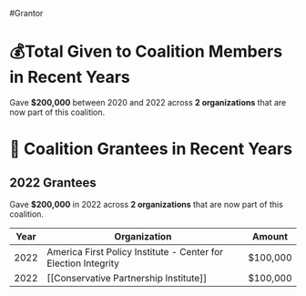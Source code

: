 #Grantor 

# 💰Total Given to Coalition Members in Recent Years

Gave **$200,000** between 2020 and 2022 across **2 organizations** that are now part of this coalition.
# 💸 Coalition Grantees in Recent Years

## 2022 Grantees

Gave **$200,000** in 2022 across **2 organizations** that are now part of this coalition.

| Year | Organization                                                   | Amount   |
| ---- | -------------------------------------------------------------- | -------- |
| 2022 | America First Policy Institute - Center for Election Integrity | $100,000 |
| 2022 | [[Conservative Partnership Institute]]                         | $100,000 |
